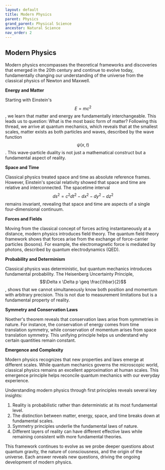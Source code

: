 ```yaml
---
layout: default
title: Modern Physics
parent: Physics
grand_parent: Physical Science
ancestor: Natural Science
nav_order: 2
---
```


## Modern Physics

Modern physics encompasses the theoretical frameworks and discoveries that emerged in the 20th century and continue to evolve today, fundamentally changing our understanding of the universe from the classical physics of Newton and Maxwell.

**Energy and Matter**

Starting with Einstein's $$E = mc^2$$, we learn that matter and energy are fundamentally interchangeable. This leads us to question: What is the most basic form of matter? Following this thread, we arrive at quantum mechanics, which reveals that at the smallest scales, matter exists as both particles and waves, described by the wave function $$\psi(x,t)$$. This wave-particle duality is not just a mathematical construct but a fundamental aspect of reality.

**Space and Time**

Classical physics treated space and time as absolute reference frames. However, Einstein's special relativity showed that space and time are relative and interconnected. The spacetime interval $$ds^2 = c^2dt^2 - dx^2 - dy^2 - dz^2$$ remains invariant, revealing that space and time are aspects of a single four-dimensional continuum.

**Forces and Fields**

Moving from the classical concept of forces acting instantaneously at a distance, modern physics introduces field theory. The quantum field theory framework shows that forces arise from the exchange of force-carrier particles (bosons). For example, the electromagnetic force is mediated by photons, described by quantum electrodynamics (QED).

**Probability and Determinism**

Classical physics was deterministic, but quantum mechanics introduces fundamental probability. The Heisenberg Uncertainty Principle, $$\Delta x \Delta p \geq \frac{\hbar}{2}$$, shows that we cannot simultaneously know both position and momentum with arbitrary precision. This is not due to measurement limitations but is a fundamental property of reality.

**Symmetry and Conservation Laws**

Noether's theorem reveals that conservation laws arise from symmetries in nature. For instance, the conservation of energy comes from time translation symmetry, while conservation of momentum arises from space translation symmetry. This unifying principle helps us understand why certain quantities remain constant.

**Emergence and Complexity**

Modern physics recognizes that new properties and laws emerge at different scales. While quantum mechanics governs the microscopic world, classical physics remains an excellent approximation at human scales. This emergence principle helps reconcile quantum mechanics with our everyday experience.

Understanding modern physics through first principles reveals several key insights:

1. Reality is probabilistic rather than deterministic at its most fundamental level.
2. The distinction between matter, energy, space, and time breaks down at fundamental scales.
3. Symmetry principles underlie the fundamental laws of nature.
4. Different layers of reality can have different effective laws while remaining consistent with more fundamental theories.

This framework continues to evolve as we probe deeper questions about quantum gravity, the nature of consciousness, and the origin of the universe. Each answer reveals new questions, driving the ongoing development of modern physics.
